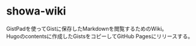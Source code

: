 # showa-wiki

GistPadを使ってGistに保存したMarkdownを閲覧するためのWiki。  
Hugoのcontentsに作成したGistsをコピーしてGitHub Pagesにリリースする。  
